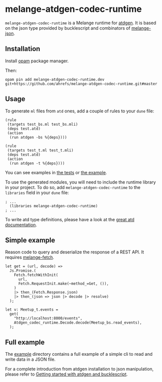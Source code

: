 # melange-atdgen-codec-runtime

`melange-atdgen-codec-runtime` is a Melange runtime for
[atdgen](https://github.com/ahrefs/atd). It is based on the json type
provided by bucklescript and combinators of
[melange-json](https://github.com/melange-community/melange-json).

## Installation

Install [opam](https://opam.ocaml.org/) package manager.

Then:

```
opam pin add melange-atdgen-codec-runtime.dev git+https://github.com/ahrefs/melange-atdgen-codec-runtime.git#master
```

## Usage

To generate `ml` files from `atd` ones, add a couple of rules to your `dune` file:

```dune
(rule
 (targets test_bs.ml test_bs.mli)
 (deps test.atd)
 (action
  (run atdgen -bs %{deps})))

(rule
 (targets test_t.ml test_t.mli)
 (deps test.atd)
 (action
  (run atdgen -t %{deps})))
```

You can see examples in [the tests](./src/__tests__/dune) or [the example](./example/src/dune).

To use the generated modules, you will need to include the runtime library in
your project. To do so, add  `melange-atdgen-codec-runtime` to the `libraries`
field in your `dune` file:

```dune
; ...
  (libraries melange-atdgen-codec-runtime)
; ...
```

To write atd type definitions, please have a look at the [great atd
documentation](https://atd.readthedocs.io/en/latest/).

## Simple example

Reason code to query and deserialize the response of a REST API. It
requires [melange-fetch](https://github.com/melange-community/melange-fetch).

```
let get = (url, decode) =>
  Js.Promise.(
    Fetch.fetchWithInit(
      url,
      Fetch.RequestInit.make(~method_=Get, ()),
    )
    |> then_(Fetch.Response.json)
    |> then_(json => json |> decode |> resolve)
  );

let v: Meetup_t.events =
  get(
    "http://localhost:8000/events",
    Atdgen_codec_runtime.Decode.decode(Meetup_bs.read_events),
  );
```

## Full example

The [example](example) directory contains a full example of a simple
cli to read and write data in a JSON file.

For a complete introduction from atdgen installation to json
manipulation, please refer to [Getting started with atdgen and
bucklescript](https://tech.ahrefs.com/getting-started-with-atdgen-and-bucklescript-1f3a14004081).
